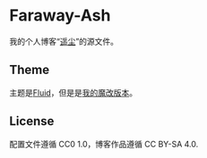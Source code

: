 # Faraway-Ash

我的个人博客“[遥尘](https://enita.cn)”的源文件。

## Theme

主题是[Fluid](https://github.com/fluid-dev/hexo-theme-fluid)，但是是[我的魔改版本](https://github.com/lingrottin/hexo-theme-fluid-ling)。

## License

配置文件遵循 CC0 1.0，博客作品遵循 CC BY-SA 4.0.
